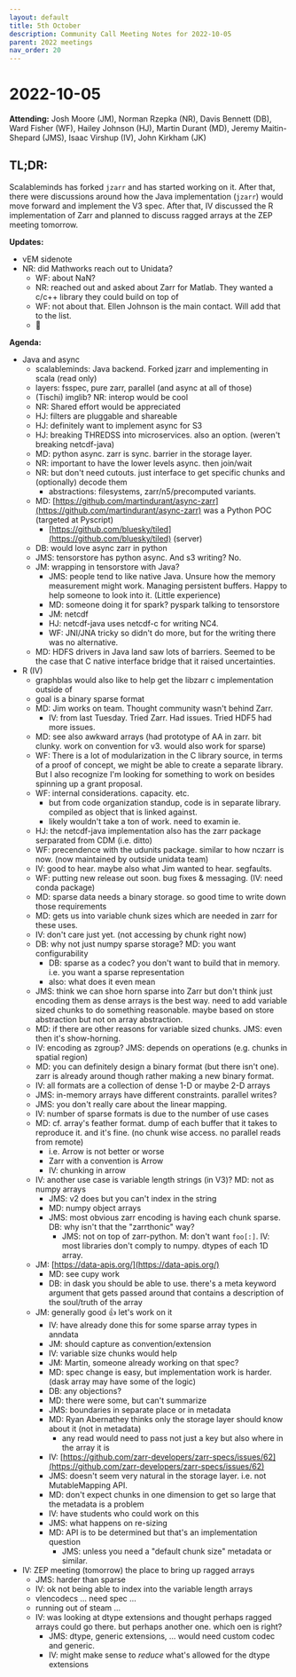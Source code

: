 ```yaml
---
layout: default
title: 5th October
description: Community Call Meeting Notes for 2022-10-05
parent: 2022 meetings
nav_order: 20
---
```


# 2022-10-05

**Attending:** Josh Moore (JM), Norman Rzepka (NR), Davis Bennett (DB), Ward Fisher (WF), Hailey Johnson (HJ), Martin Durant (MD), Jeremy Maitin-Shepard (JMS), Isaac Virshup (IV), John Kirkham (JK)

## TL;DR:

Scalableminds has forked `jzarr` and has started working on it. After that, there were discussions around how the Java implementation (`jzarr`) would move forward and implement the V3 spec. After that, IV discussed the R implementation of Zarr and planned to discuss ragged arrays at the ZEP meeting tomorrow.

**Updates:**

- vEM sidenote
- NR: did Mathworks reach out to Unidata?
  - WF: about NaN?
  - NR: reached out and asked about Zarr for Matlab. They wanted a c/c++ library they could build on top of
  - WF: not about that. Ellen Johnson is the main contact. Will add that to the list.
  - :tada:

**Agenda:**

- Java and async
  - scalableminds: Java backend. Forked jzarr and implementing in scala (read only)
  - layers: fsspec, pure zarr, parallel (and async at all of those)
  - (Tischi) imglib? NR: interop would be cool
  - NR: Shared effort would be appreciated
  - HJ: filters are pluggable and shareable
  - HJ: definitely want to implement async for S3
  - HJ: breaking THREDSS into microservices. also an option. (weren't breaking netcdf-java)
  - MD: python async. zarr is sync. barrier in the storage layer.
  - NR: important to have the lower levels async. then join/wait
  - NR: but don't need cutouts. just interface to get specific chunks and (optionally) decode them
    - abstractions: filesystems, zarr/n5/precomputed variants.
  - MD: [https://github.com/martindurant/async-zarr](https://github.com/martindurant/async-zarr) was a Python POC (targeted at Pyscript)
    - [https://github.com/bluesky/tiled](https://github.com/bluesky/tiled) (server)
  - DB: would love async zarr in python
  - JMS: tensorstore has python async. And s3 writing? No.
  - JM: wrapping in tensorstore with Java?
    - JMS: people tend to like native Java. Unsure how the memory measurement might work. Managing persistent buffers. Happy to help someone to look into it. (Little experience)
    - MD: someone doing it for spark? pyspark talking to tensorstore
    - JM: netcdf
    - HJ: netcdf-java uses netcdf-c for writing NC4.
    - WF: JNI/JNA tricky so didn't do more, but for the writing there was no alternative.
  - MD: HDFS drivers in Java land saw lots of barriers. Seemed to be the case that C native interface bridge that it raised uncertainties.
- R (IV)
  - graphblas would also like to help get the libzarr c implementation outside of 
  - goal is a binary sparse format
  - MD: Jim works on team. Thought community wasn't behind Zarr.
    - IV: from last Tuesday. Tried Zarr. Had issues. Tried HDF5 had more issues.
  - MD: see also awkward arrays (had prototype of AA in zarr. bit clunky. work on convention for v3. would also work for sparse)
  - WF: There is a lot of modularization in the C library source, in terms of a proof of concept, we might be able to create a separate library.  But I also recognize I'm looking for something to work on besides spinning up a grant proposal.
  - WF: internal considerations. capacity. etc.
    - but from code organization standup, code is in separate library. compiled as object that is linked against.
    - likely wouldn't take a ton of work. need to examin ie.
  - HJ: the netcdf-java implementation also has the zarr package serparated from CDM (i.e. ditto)
  - WF: precendence with the udunits package. similar to how nczarr is now. (now maintained by outside unidata team)
  - IV: good to hear. maybe also what Jim wanted to hear. segfaults.
  - WF: putting new release out soon. bug fixes & messaging. (IV: need conda package)
  - MD: sparse data needs a binary storage. so good time to write down those requirements
  - MD: gets us into variable chunk sizes which are needed in zarr for these uses.
  - IV: don't care just yet. (not accessing by chunk right now)
  - DB: why not just numpy sparse storage? MD: you want configurability
    - DB: sparse as a codec? you don't want to build that in memory. i.e. you want a sparse representation
    - also: what does it even mean
  - JMS: think we can shoe horn sparse into Zarr but don't think just encoding them as dense arrays is the best way. need to add variable sized chunks to do something reasonable. maybe based on store abstraction but not on array abstraction.
  - MD: if there are other reasons for variable sized chunks. JMS: even then it's show-horning.
  - IV: encoding as zgroup? JMS: depends on operations (e.g. chunks in spatial region)
  - MD: you can definitely design a binary format (but there isn't one). zarr is already around though rather making a new binary format.
  - IV: all formats are a collection of dense 1-D or maybe 2-D arrays
  - JMS: in-memory arrays have different constraints. parallel writes?
  - JMS: you don't really care about the linear mapping.
  - IV: number of sparse formats is due to the number of use cases
  - MD: cf. array's feather format. dump of each buffer that it takes to reproduce it. and it's fine. (no chunk wise access. no parallel reads from remote)
    - i.e. Arrow is not better or worse
    - Zarr with a convention is Arrow
    - IV: chunking in arrow
  - IV: another use case is variable length strings (in V3)? MD: not as numpy arrays
    - JMS: v2 does but you can't index in the string
    - MD: numpy object arrays
    - JMS: most obvious zarr encoding is having each chunk sparse. DB: why isn't that the "zarrthonic" way?
      - JMS: not on top of zarr-python. M: don't want `foo[:]`. IV: most libraries don't comply to numpy. dtypes of each 1D array.
  - JM: [https://data-apis.org/](https://data-apis.org/)
    - MD: see cupy work
    - DB: in dask you should be able to use. there's a meta keyword argument that gets passed around that contains a description of the soul/truth of the array
  - JM: generally good :+1: let's work on it
    - IV: have already done this for some sparse array types in anndata
    - JM: should capture as convention/extension
    - IV: variable size chunks would help
    - JM: Martin, someone already working on that spec?
    - MD: spec change is easy, but implementation work is harder. (dask array may have some of the logic)
    - DB: any objections?
    - MD: there were some, but can't summarize
    - JMS: boundaries in separate place or in metadata
    - MD: Ryan Abernathey thinks only the storage layer should know about it (not in metadata)
      - any read would need to pass not just a key but also where in the array it is
    - IV: [https://github.com/zarr-developers/zarr-specs/issues/62](https://github.com/zarr-developers/zarr-specs/issues/62)
    - JMS: doesn't seem very natural in the storage layer. i.e. not MutableMapping API.
    - MD: don't expect chunks in one dimension to get so large that the metadata is a problem
    - IV: have students who could work on this
    - JMS: what happens on re-sizing
    - MD: API is to be determined but that's an implementation question
      - JMS: unless you need a "default chunk size" metadata or similar.
- IV: ZEP meeting (tomorrow) the place to bring up ragged arrays
  - JMS: harder than sparse
  - IV: ok not being able to index into the variable length arrays
  - vlencodecs ... need spec ...
  - running out of steam ...
  - IV: was looking at dtype extensions and thought perhaps ragged arrays could go there. but perhaps another one. which oen is right?
    - JMS: dtype, generic extensions, ... would need custom codec and generic.
    - IV: might make sense to _reduce_ what's allowed for the dtype extensions
